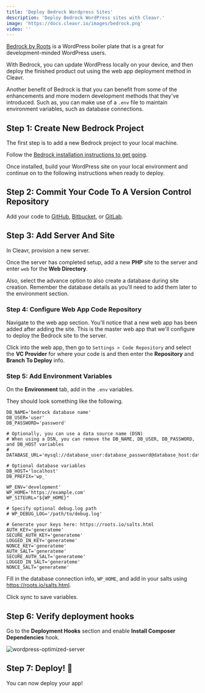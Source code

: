 ```yaml
---
title: 'Deploy Bedrock Wordpress Sites'
description: 'Deploy Bedrock WordPress sites with Cleavr.'
image: 'https://docs.cleavr.io/images/bedrock.png'
video: ''
---
```



[Bedrock by Roots](https://roots.io/bedrock/) is a WordPress boiler plate that is a great for development-minded WordPress users. 

With Bedrock, you can update WordPress locally on your device, and then deploy the finished product out using the web app deployment method in Cleavr. 

Another benefit of Bedrock is that you can benefit from some of the enhancements and more modern development methods that they've introduced. Such as, you can 
make use of a `.env` file to maintain environment variables, such as database connections.

## Step 1: Create New Bedrock Project

The first step is to add a new Bedrock project to your local machine. 

Follow the [Bedrock installation instructions to get going](https://roots.io/docs/bedrock/master/installation/).

Once installed, build your WordPress site on your local environment and continue on to the following instructions when ready to deploy. 

## Step 2: Commit Your Code To A Version Control Repository

Add your code to [GitHub](https://github.com/), [Bitbucket](https://bitbucket.org/), or [GitLab](https://gitlab.com/).

## Step 3: Add Server And Site

In Cleavr, provision a new server. 

Once the server has completed setup, add a new **PHP** site to the server and enter `web` for the **Web Directory**. 

Also, select the advance option to also create a database during site creation. Remember the database details as you'll need to add them later to the environment section. 

### Step 4: Configure Web App Code Repository

Navigate to the web app section. You'll notice that a new web app has been added after adding the site. This is the master web app that we'll configure to deploy the Bedrock site to the 
 server. 

Click into the web app, then go to `Settings > Code Repository` and select the **VC Provider** for where your code is and then enter the **Repository** and **Branch To Deploy** info. 

### Step 5: Add Environment Variables

On the **Environment** tab, add in the `.env` variables. 

They should look something like the following. 

```
DB_NAME='bedrock database name'
DB_USER='user'
DB_PASSWORD='password'

# Optionally, you can use a data source name (DSN)
# When using a DSN, you can remove the DB_NAME, DB_USER, DB_PASSWORD, and DB_HOST variables
# DATABASE_URL='mysql://database_user:database_password@database_host:database_port/database_name'

# Optional database variables
DB_HOST='localhost'
DB_PREFIX='wp_'

WP_ENV='development'
WP_HOME='https://example.com'
WP_SITEURL="${WP_HOME}"

# Specify optional debug.log path
# WP_DEBUG_LOG='/path/to/debug.log'

# Generate your keys here: https://roots.io/salts.html
AUTH_KEY='generateme'
SECURE_AUTH_KEY='generateme'
LOGGED_IN_KEY='generateme'
NONCE_KEY='generateme'
AUTH_SALT='generateme'
SECURE_AUTH_SALT='generateme'
LOGGED_IN_SALT='generateme'
NONCE_SALT='generateme'
```

Fill in the database connection info, `WP_HOME`, and add in your salts using https://roots.io/salts.html. 

Click sync to save variables. 


## Step 6: Verify deployment hooks

Go to the **Deployment Hooks** section and enable **Install Composer Dependencies** hook. 

![wordpress-optimized-server](/images/wp-lb/wordplate-deployment-hooks.png)

## Step 7: Deploy! 🚀

You can now deploy your app!
